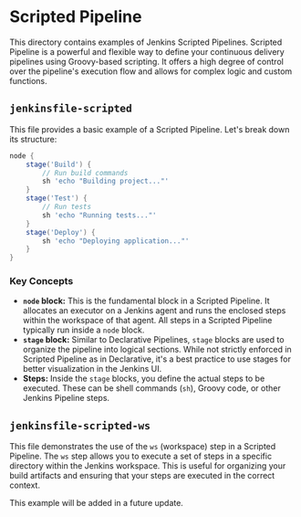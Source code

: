 # Scripted Pipeline

This directory contains examples of Jenkins Scripted Pipelines. Scripted Pipeline is a powerful and flexible way to define your continuous delivery pipelines using Groovy-based scripting. It offers a high degree of control over the pipeline's execution flow and allows for complex logic and custom functions.

## `jenkinsfile-scripted`

This file provides a basic example of a Scripted Pipeline. Let's break down its structure:

```groovy
node {
    stage('Build') {
        // Run build commands
        sh 'echo "Building project..."'
    }
    stage('Test') {
        // Run tests
        sh 'echo "Running tests..."'
    }
    stage('Deploy') {
        sh 'echo "Deploying application..."'
    }
}
```

### Key Concepts

*   **`node` block:** This is the fundamental block in a Scripted Pipeline. It allocates an executor on a Jenkins agent and runs the enclosed steps within the workspace of that agent. All steps in a Scripted Pipeline typically run inside a `node` block.
*   **`stage` block:** Similar to Declarative Pipelines, `stage` blocks are used to organize the pipeline into logical sections. While not strictly enforced in Scripted Pipeline as in Declarative, it's a best practice to use stages for better visualization in the Jenkins UI.
*   **Steps:** Inside the `stage` blocks, you define the actual steps to be executed. These can be shell commands (`sh`), Groovy code, or other Jenkins Pipeline steps.

## `jenkinsfile-scripted-ws`

This file demonstrates the use of the `ws` (workspace) step in a Scripted Pipeline. The `ws` step allows you to execute a set of steps in a specific directory within the Jenkins workspace. This is useful for organizing your build artifacts and ensuring that your steps are executed in the correct context.

This example will be added in a future update.


